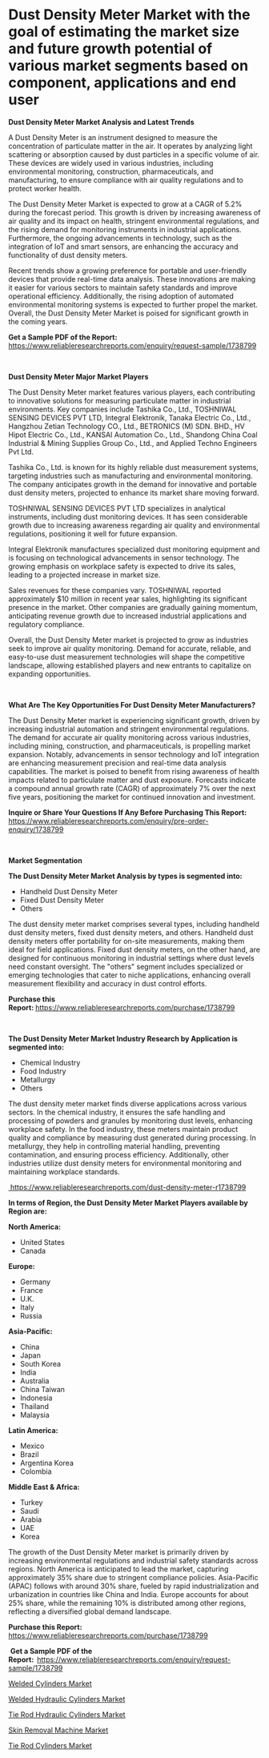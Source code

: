 <p><h1>Dust Density Meter Market with the goal of estimating the market size and future growth potential of various market segments based on component, applications and end user</h1></p><p><strong>Dust Density Meter Market Analysis and Latest Trends</strong></p>
<p><p>A Dust Density Meter is an instrument designed to measure the concentration of particulate matter in the air. It operates by analyzing light scattering or absorption caused by dust particles in a specific volume of air. These devices are widely used in various industries, including environmental monitoring, construction, pharmaceuticals, and manufacturing, to ensure compliance with air quality regulations and to protect worker health.</p><p>The Dust Density Meter Market is expected to grow at a CAGR of 5.2% during the forecast period. This growth is driven by increasing awareness of air quality and its impact on health, stringent environmental regulations, and the rising demand for monitoring instruments in industrial applications. Furthermore, the ongoing advancements in technology, such as the integration of IoT and smart sensors, are enhancing the accuracy and functionality of dust density meters. </p><p>Recent trends show a growing preference for portable and user-friendly devices that provide real-time data analysis. These innovations are making it easier for various sectors to maintain safety standards and improve operational efficiency. Additionally, the rising adoption of automated environmental monitoring systems is expected to further propel the market. Overall, the Dust Density Meter Market is poised for significant growth in the coming years.</p></p>
<p><strong>Get a Sample PDF of the Report:&nbsp;</strong> <a href="https://www.reliableresearchreports.com/enquiry/request-sample/1738799?utm_campaign=32&utm_medium=2&utm_source=Github&utm_content=ia&utm_term=11042025&utm_id=dust-density-meter">https://www.reliableresearchreports.com/enquiry/request-sample/1738799</a></p>
<p>&nbsp;</p>
<p><strong>Dust Density Meter Major Market Players</strong></p>
<p><p>The Dust Density Meter market features various players, each contributing to innovative solutions for measuring particulate matter in industrial environments. Key companies include Tashika Co., Ltd., TOSHNIWAL SENSING DEVICES PVT LTD, Integral Elektronik, Tanaka Electric Co., Ltd., Hangzhou Zetian Technology CO., Ltd., BETRONICS (M) SDN. BHD., HV Hipot Electric Co., Ltd., KANSAI Automation Co., Ltd., Shandong China Coal Industrial & Mining Supplies Group Co., Ltd., and Applied Techno Engineers Pvt Ltd.</p><p>Tashika Co., Ltd. is known for its highly reliable dust measurement systems, targeting industries such as manufacturing and environmental monitoring. The company anticipates growth in the demand for innovative and portable dust density meters, projected to enhance its market share moving forward.</p><p>TOSHNIWAL SENSING DEVICES PVT LTD specializes in analytical instruments, including dust monitoring devices. It has seen considerable growth due to increasing awareness regarding air quality and environmental regulations, positioning it well for future expansion.</p><p>Integral Elektronik manufactures specialized dust monitoring equipment and is focusing on technological advancements in sensor technology. The growing emphasis on workplace safety is expected to drive its sales, leading to a projected increase in market size.</p><p>Sales revenues for these companies vary. TOSHNIWAL reported approximately $10 million in recent year sales, highlighting its significant presence in the market. Other companies are gradually gaining momentum, anticipating revenue growth due to increased industrial applications and regulatory compliance.</p><p>Overall, the Dust Density Meter market is projected to grow as industries seek to improve air quality monitoring. Demand for accurate, reliable, and easy-to-use dust measurement technologies will shape the competitive landscape, allowing established players and new entrants to capitalize on expanding opportunities.</p></p>
<p>&nbsp;</p>
<p><strong>What Are The Key Opportunities For Dust Density Meter Manufacturers?</strong></p>
<p><p>The Dust Density Meter market is experiencing significant growth, driven by increasing industrial automation and stringent environmental regulations. The demand for accurate air quality monitoring across various industries, including mining, construction, and pharmaceuticals, is propelling market expansion. Notably, advancements in sensor technology and IoT integration are enhancing measurement precision and real-time data analysis capabilities. The market is poised to benefit from rising awareness of health impacts related to particulate matter and dust exposure. Forecasts indicate a compound annual growth rate (CAGR) of approximately 7% over the next five years, positioning the market for continued innovation and investment.</p></p>
<p><strong>Inquire or Share Your Questions If Any Before Purchasing This Report:</strong> <a href="https://www.reliableresearchreports.com/enquiry/pre-order-enquiry/1738799?utm_campaign=32&utm_medium=2&utm_source=Github&utm_content=ia&utm_term=11042025&utm_id=dust-density-meter">https://www.reliableresearchreports.com/enquiry/pre-order-enquiry/1738799</a></p>
<p>&nbsp;</p>
<p><strong>Market Segmentation</strong></p>
<p><strong>The Dust Density Meter Market Analysis by types is segmented into:</strong></p>
<p><ul><li>Handheld Dust Density Meter</li><li>Fixed Dust Density Meter</li><li>Others</li></ul></p>
<p><p>The dust density meter market comprises several types, including handheld dust density meters, fixed dust density meters, and others. Handheld dust density meters offer portability for on-site measurements, making them ideal for field applications. Fixed dust density meters, on the other hand, are designed for continuous monitoring in industrial settings where dust levels need constant oversight. The "others" segment includes specialized or emerging technologies that cater to niche applications, enhancing overall measurement flexibility and accuracy in dust control efforts.</p></p>
<p><strong>Purchase this Report:&nbsp;</strong><a href="https://www.reliableresearchreports.com/purchase/1738799?utm_campaign=32&utm_medium=2&utm_source=Github&utm_content=ia&utm_term=11042025&utm_id=dust-density-meter">https://www.reliableresearchreports.com/purchase/1738799</a></p>
<p>&nbsp;</p>
<p><strong>The Dust Density Meter Market Industry Research by Application is segmented into:</strong></p>
<p><ul><li>Chemical Industry</li><li>Food Industry</li><li>Metallurgy</li><li>Others</li></ul></p>
<p><p>The dust density meter market finds diverse applications across various sectors. In the chemical industry, it ensures the safe handling and processing of powders and granules by monitoring dust levels, enhancing workplace safety. In the food industry, these meters maintain product quality and compliance by measuring dust generated during processing. In metallurgy, they help in controlling material handling, preventing contamination, and ensuring process efficiency. Additionally, other industries utilize dust density meters for environmental monitoring and maintaining workplace standards.</p></p>
<p><a href="https://www.reliableresearchreports.com/dust-density-meter-r1738799?utm_campaign=32&utm_medium=2&utm_source=Github&utm_content=ia&utm_term=11042025&utm_id=dust-density-meter">&nbsp;https://www.reliableresearchreports.com/dust-density-meter-r1738799</a></p>
<p><strong>In terms of Region, the Dust Density Meter Market Players available by Region are:</strong></p>
<p>
    <p> <strong> North America: </strong>
        <ul>
            <li>United States</li>
            <li>Canada</li>
        </ul>
        </p> 
    <p> <strong> Europe: </strong>
        <ul>
            <li>Germany</li>
            <li>France</li>
            <li>U.K.</li>
            <li>Italy</li>
            <li>Russia</li>
        </ul>
        </p> 
    <p> <strong> Asia-Pacific: </strong>
        <ul>
            <li>China</li>
            <li>Japan</li>
            <li>South Korea</li>
            <li>India</li>
            <li>Australia</li>
            <li>China Taiwan</li>
            <li>Indonesia</li>
            <li>Thailand</li>
            <li>Malaysia</li>
        </ul>
        </p> 
    <p> <strong> Latin America: </strong>
        <ul>
            <li>Mexico</li>
            <li>Brazil</li>
            <li>Argentina Korea</li>
            <li>Colombia</li>
        </ul>
        </p> 
    <p> <strong> Middle East & Africa: </strong>
        <ul>
            <li>Turkey</li>
            <li>Saudi</li>
            <li>Arabia</li>
            <li>UAE</li>
            <li>Korea</li>
        </ul>
    </p>
    </p>
<p><p>The growth of the Dust Density Meter market is primarily driven by increasing environmental regulations and industrial safety standards across regions. North America is anticipated to lead the market, capturing approximately 35% share due to stringent compliance policies. Asia-Pacific (APAC) follows with around 30% share, fueled by rapid industrialization and urbanization in countries like China and India. Europe accounts for about 25% share, while the remaining 10% is distributed among other regions, reflecting a diversified global demand landscape.</p></p>
<p><strong>Purchase this Report: </strong><a href="https://www.reliableresearchreports.com/purchase/1738799?utm_campaign=32&utm_medium=2&utm_source=Github&utm_content=ia&utm_term=11042025&utm_id=dust-density-meter">https://www.reliableresearchreports.com/purchase/1738799</a></p>
<p>&nbsp;<strong>Get a Sample PDF of the Report:&nbsp;&nbsp;</strong><a href="https://www.reliableresearchreports.com/enquiry/request-sample/1738799?utm_campaign=32&utm_medium=2&utm_source=Github&utm_content=ia&utm_term=11042025&utm_id=dust-density-meter">https://www.reliableresearchreports.com/enquiry/request-sample/1738799</a></p>
<p><strong></strong></p>
<p><p><a href="https://github.com/szaszgrychkq/Market-Research-Report-List-1/blob/main/welded-cylinders-market.md?utm_campaign=32&utm_medium=2&utm_source=Github&utm_content=ia&utm_term=11042025&utm_id=dust-density-meter">Welded Cylinders Market</a></p><p><a href="https://github.com/kaganalcinwv/Market-Research-Report-List-1/blob/main/welded-hydraulic-cylinders-market.md?utm_campaign=32&utm_medium=2&utm_source=Github&utm_content=ia&utm_term=11042025&utm_id=dust-density-meter">Welded Hydraulic Cylinders Market</a></p><p><a href="https://github.com/moroesarta/Market-Research-Report-List-1/blob/main/tie-rod-hydraulic-cylinders-market.md?utm_campaign=32&utm_medium=2&utm_source=Github&utm_content=ia&utm_term=11042025&utm_id=dust-density-meter">Tie Rod Hydraulic Cylinders Market</a></p><p><a href="https://github.com/janustabarf2/Market-Research-Report-List-1/blob/main/skin-removal-machine-market.md?utm_campaign=32&utm_medium=2&utm_source=Github&utm_content=ia&utm_term=11042025&utm_id=dust-density-meter">Skin Removal Machine Market</a></p><p><a href="https://github.com/sadaandilou/Market-Research-Report-List-1/blob/main/tie-rod-cylinders-market.md?utm_campaign=32&utm_medium=2&utm_source=Github&utm_content=ia&utm_term=11042025&utm_id=dust-density-meter">Tie Rod Cylinders Market</a></p></p>